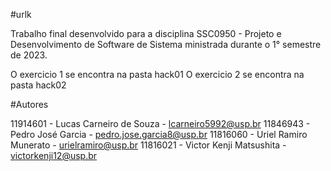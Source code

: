 
 #urlk

Trabalho final desenvolvido para a disciplina SSC0950 - Projeto e Desenvolvimento de Software de Sistema ministrada durante o 1° semestre de 2023.

O exercicio 1 se encontra na pasta hack01
O exercicio 2 se encontra na pasta hack02
 
#Autores

11914601 - Lucas Carneiro de Souza - lcarneiro5992@usp.br
11846943 - Pedro José Garcia       - pedro.jose.garcia8@usp.br
11816060 - Uriel Ramiro Munerato   - urielramiro@usp.br
11816021 - Victor Kenji Matsushita - victorkenji12@usp.br


